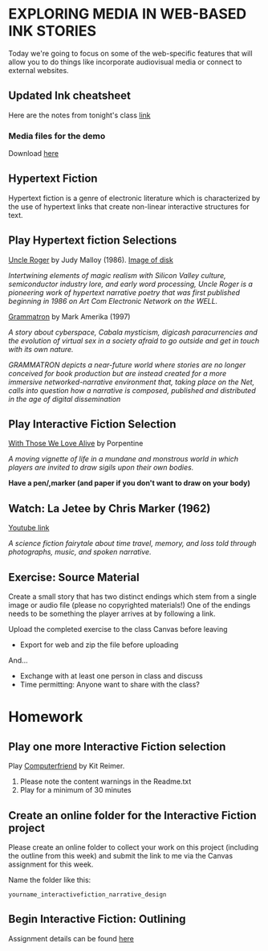 # EXPLORING MEDIA IN WEB-BASED INK STORIES
Today we're going to focus on some of the web-specific features that will allow you to do things like incorporate audiovisual media or connect to external websites.

## Updated Ink cheatsheet

Here are the notes from tonight's class [link](./assets/documents/ink-basics-cheatsheet.md#week-5)


### Media files for the demo
Download [here](https://drive.google.com/file/d/1ChpR5oB615mFZ-f6G0LygMbhVbwPehUo/view?usp=sharing)


## Hypertext Fiction
Hypertext fiction is a genre of electronic literature which is characterized by the use of hypertext links that create non-linear interactive structures for text.

## Play Hypertext fiction Selections
[Uncle Roger](https://people.well.com/user/jmalloy/uncleroger/partytop.html) by Judy Malloy (1986). [Image of disk](https://scalar.usc.edu/works/pathfinders/media/front-of-floppy-disk-for-a-party-in-woodside-by-judy-malloy)

_Intertwining elements of magic realism with Silicon Valley culture, semiconductor industry lore, and early word processing, Uncle Roger is a pioneering work of hypertext narrative poetry that was first published beginning in 1986 on Art Com Electronic Network on the WELL._

[Grammatron](https://www.grammatron.com/) by Mark Amerika (1997)

_A story about cyberspace, Cabala mysticism, digicash paracurrencies and the evolution of virtual sex in a society afraid to go outside and get in touch with its own nature._

_GRAMMATRON depicts a near-future world where stories are no longer conceived for book production but are instead created for a more immersive networked-narrative environment that, taking place on the Net, calls into question how a narrative is composed, published and distributed in the age of digital dissemination_


## Play Interactive Fiction Selection
[With Those We Love Alive](https://xrafstar.monster/games/twine/wtwla/) by Porpentine

_A moving vignette of life in a mundane and monstrous world in which players are invited to draw sigils upon their own bodies._

__Have a pen/,marker (and paper if you don't want to draw on your body)__


## Watch: La Jetee by Chris Marker (1962)
[Youtube link](https://www.youtube.com/watch?v=nvJzKqdSr-Q)

_A science fiction fairytale about time travel, memory, and loss told through photographs, music, and spoken narrative._ 

## Exercise: Source Material
Create a small story that has two distinct endings which stem from a single image or audio file (please no copyrighted materials!) One of the endings needs to be something the player arrives at by following a link. 

Upload the completed exercise to the class Canvas before leaving
- Export for web and zip the file before uploading

And...
- Exchange with at least one person in class and discuss
- Time permitting: Anyone want to share with the class? 

# Homework

## Play one more Interactive Fiction selection

Play [Computerfriend](https://ifdb.org/viewgame?id=qupd7qqd1cdc8rev) by Kit Reimer.
1. Please note the content warnings in the Readme.txt
2. Play for a minimum of 30 minutes

## Create an online folder for the Interactive Fiction project
Please create an online folder to collect your work on this project (including the outline from this week) and submit the link to me via the Canvas assignment for this week.

Name the folder like this:

`yourname_interactivefiction_narrative_design`


## Begin Interactive Fiction: Outlining
Assignment details can be found [here](./assets/documents/interactive-fiction-outline.md)
